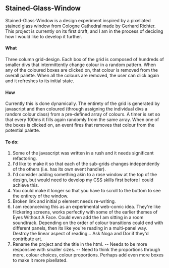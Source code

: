 ## Stained-Glass-Window

Stained-Glass-Window is a design experiment inspired by a pixellated stained glass window from Cologne Cathedral made by Gerhard Richter. This project is currently on its first draft, and I am in the process of deciding how I would like to develop it further.

#### What

Three column grid-design. Each box of the grid is composed of hundreds of smaller divs that intermittently change colour in a random pattern. When any of the coloured boxes are clicked on, that colour is removed from the overall palette. When all the colours are removed, the user can click again and it refreshes to its initial state.

#### How

Currently this is done dynamically. The entirety of the grid is generated by javascript and then coloured (through assigning the individual divs a random colour class) from a pre-defined array of colours. A timer is set so that every 100ms it fills again randomly from the same array. When one of the boxes is clicked on, an event fires that removes that colour from the potential palette.

#### To do:

1. Some of the javascript was written in a rush and it needs significant refactoring.
2. I'd like to make it so that each of the sub-grids changes independently of the others (i.e. has its own event handler).
3. I'd consider adding something akin to a rose window at the top of the design, but would need to develop my CSS skills first before I could achieve this. 
4. You could make it longer so that you have to scroll to the bottom to see the entirety of the window.
5. Broken link and initial p element needs re-writing.
6. I am reconceiving this as an experimental web-comic idea. They're like flickering screens, works perfectly with some of the earlier themes of Eyes Without A Face. Could even add the I am sitting in a room soundtrack. Depending on the order of colour transitions could end with different panels, then its like you're reading in a multi-panel way. Destroy the linear aspect of reading... Ask Noga and Dor if they'd contribute art.
7. Rename the project and the title in the html.
-- Needs to be more responsive with smaller sizes.
-- Need to think the proportions through more, colour choices, colour proportions. Perhaps add even more boxes to make it more pixellated.

